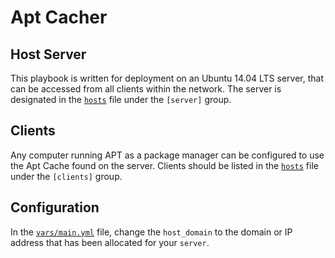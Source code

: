 # Apt Cacher

## Host Server

This playbook is written for deployment on an Ubuntu 14.04 LTS server, that can
be accessed from all clients within the network. The server is designated in the
[`hosts`](hosts.example) file under the `[server]` group.

## Clients

Any computer running APT as a package manager can be configured to use the Apt
Cache found on the server. Clients should be listed in the [`hosts`](hosts.example)
file under the `[clients]` group.

## Configuration

In the [`vars/main.yml`](vars/main.yml.example) file, change the `host_domain`
to the domain or IP address that has been allocated for your `server`.
